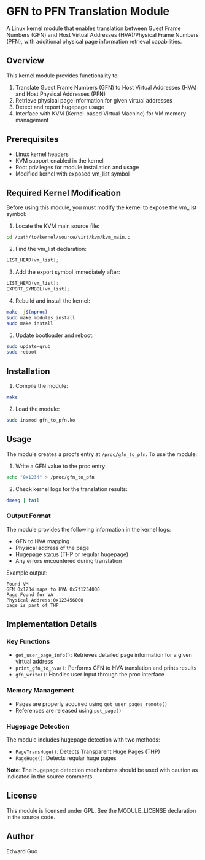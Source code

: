 # GFN to PFN Translation Module

A Linux kernel module that enables translation between Guest Frame Numbers (GFN) and Host Virtual Addresses (HVA)/Physical Frame Numbers (PFN), with additional physical page information retrieval capabilities.

## Overview

This kernel module provides functionality to:
1. Translate Guest Frame Numbers (GFN) to Host Virtual Addresses (HVA) and Host Physical Addresses (PFN)
2. Retrieve physical page information for given virtual addresses
3. Detect and report hugepage usage
4. Interface with KVM (Kernel-based Virtual Machine) for VM memory management

## Prerequisites

- Linux kernel headers
- KVM support enabled in the kernel
- Root privileges for module installation and usage
- Modified kernel with exposed vm_list symbol

## Required Kernel Modification

Before using this module, you must modify the kernel to expose the vm_list symbol:

1. Locate the KVM main source file:
```bash
cd /path/to/kernel/source/virt/kvm/kvm_main.c
```

2. Find the vm_list declaration:
```c
LIST_HEAD(vm_list);
```

3. Add the export symbol immediately after:
```c
LIST_HEAD(vm_list);
EXPORT_SYMBOL(vm_list);
```

4. Rebuild and install the kernel:
```bash
make -j$(nproc)
sudo make modules_install
sudo make install
```

5. Update bootloader and reboot:
```bash
sudo update-grub
sudo reboot
```

## Installation

1. Compile the module:
```bash
make
```

2. Load the module:
```bash
sudo insmod gfn_to_pfn.ko
```

## Usage

The module creates a procfs entry at `/proc/gfn_to_pfn`. To use the module:

1. Write a GFN value to the proc entry:
```bash
echo "0x1234" > /proc/gfn_to_pfn
```

2. Check kernel logs for the translation results:
```bash
dmesg | tail
```

### Output Format

The module provides the following information in the kernel logs:
- GFN to HVA mapping
- Physical address of the page
- Hugepage status (THP or regular hugepage)
- Any errors encountered during translation

Example output:
```
Found VM
GFN 0x1234 maps to HVA 0x7f1234000
Page Found for VA
Physical Address:0x123456000
page is part of THP
```

## Implementation Details

### Key Functions

- `get_user_page_info()`: Retrieves detailed page information for a given virtual address
- `print_gfn_to_hva()`: Performs GFN to HVA translation and prints results
- `gfn_write()`: Handles user input through the proc interface

### Memory Management
- Pages are properly acquired using `get_user_pages_remote()`
- References are released using `put_page()`
  
### Hugepage Detection

The module includes hugepage detection with two methods:
- `PageTransHuge()`: Detects Transparent Huge Pages (THP)
- `PageHuge()`: Detects regular huge pages

**Note**: The hugepage detection mechanisms should be used with caution as indicated in the source comments.

## License

This module is licensed under GPL. See the MODULE_LICENSE declaration in the source code.

## Author

Edward Guo
